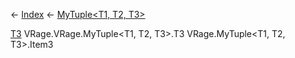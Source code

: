 ← [Index](Api-Index) ← [MyTuple<T1, T2, T3>](VRage.MyTuple`3)

[T3]() VRage.VRage.MyTuple<T1, T2, T3>.T3 VRage.MyTuple<T1, T2, T3>.Item3